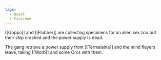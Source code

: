 ```yaml
---
tags:
  - Quest
  - Finished
---
```


[[Goppo]] and [[Flubber]] are collecting specimens for an alien sex zoo but their ship crashed and the power supply is dead.

The gang retrieve a power supply from [[Termalaine]] and the mind flayers leave, taking  [[Worb]] and some Orcs with them.